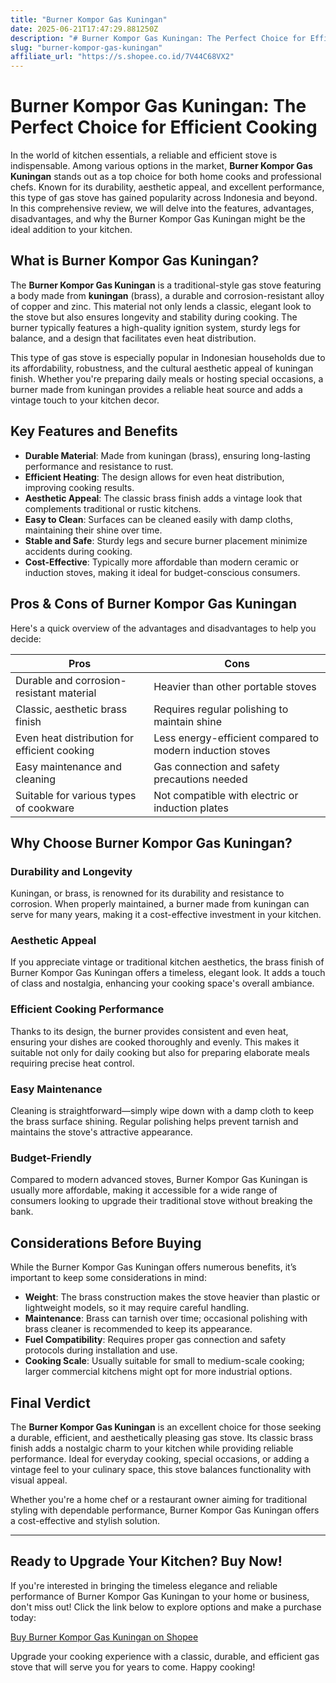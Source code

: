 ```yaml
---
title: "Burner Kompor Gas Kuningan"
date: 2025-06-21T17:47:29.881250Z
description: "# Burner Kompor Gas Kuningan: The Perfect Choice for Efficient Cooking..."
slug: "burner-kompor-gas-kuningan"
affiliate_url: "https://s.shopee.co.id/7V44C68VX2"
---
```

# Burner Kompor Gas Kuningan: The Perfect Choice for Efficient Cooking

In the world of kitchen essentials, a reliable and efficient stove is indispensable. Among various options in the market, **Burner Kompor Gas Kuningan** stands out as a top choice for both home cooks and professional chefs. Known for its durability, aesthetic appeal, and excellent performance, this type of gas stove has gained popularity across Indonesia and beyond. In this comprehensive review, we will delve into the features, advantages, disadvantages, and why the Burner Kompor Gas Kuningan might be the ideal addition to your kitchen.

## What is Burner Kompor Gas Kuningan?

The **Burner Kompor Gas Kuningan** is a traditional-style gas stove featuring a body made from **kuningan** (brass), a durable and corrosion-resistant alloy of copper and zinc. This material not only lends a classic, elegant look to the stove but also ensures longevity and stability during cooking. The burner typically features a high-quality ignition system, sturdy legs for balance, and a design that facilitates even heat distribution.

This type of gas stove is especially popular in Indonesian households due to its affordability, robustness, and the cultural aesthetic appeal of kuningan finish. Whether you're preparing daily meals or hosting special occasions, a burner made from kuningan provides a reliable heat source and adds a vintage touch to your kitchen decor.

## Key Features and Benefits

- **Durable Material**: Made from kuningan (brass), ensuring long-lasting performance and resistance to rust.
- **Efficient Heating**: The design allows for even heat distribution, improving cooking results.
- **Aesthetic Appeal**: The classic brass finish adds a vintage look that complements traditional or rustic kitchens.
- **Easy to Clean**: Surfaces can be cleaned easily with damp cloths, maintaining their shine over time.
- **Stable and Safe**: Sturdy legs and secure burner placement minimize accidents during cooking.
- **Cost-Effective**: Typically more affordable than modern ceramic or induction stoves, making it ideal for budget-conscious consumers.

## Pros & Cons of Burner Kompor Gas Kuningan

Here's a quick overview of the advantages and disadvantages to help you decide:

| **Pros**                                      | **Cons**                                    |
|----------------------------------------------|--------------------------------------------|
| Durable and corrosion-resistant material   | Heavier than other portable stoves       |
| Classic, aesthetic brass finish             | Requires regular polishing to maintain shine |
| Even heat distribution for efficient cooking | Less energy-efficient compared to modern induction stoves |
| Easy maintenance and cleaning               | Gas connection and safety precautions needed |
| Suitable for various types of cookware      | Not compatible with electric or induction plates |

## Why Choose Burner Kompor Gas Kuningan?

### Durability and Longevity

Kuningan, or brass, is renowned for its durability and resistance to corrosion. When properly maintained, a burner made from kuningan can serve for many years, making it a cost-effective investment in your kitchen.

### Aesthetic Appeal

If you appreciate vintage or traditional kitchen aesthetics, the brass finish of Burner Kompor Gas Kuningan offers a timeless, elegant look. It adds a touch of class and nostalgia, enhancing your cooking space's overall ambiance.

### Efficient Cooking Performance

Thanks to its design, the burner provides consistent and even heat, ensuring your dishes are cooked thoroughly and evenly. This makes it suitable not only for daily cooking but also for preparing elaborate meals requiring precise heat control.

### Easy Maintenance

Cleaning is straightforward—simply wipe down with a damp cloth to keep the brass surface shining. Regular polishing helps prevent tarnish and maintains the stove's attractive appearance.

### Budget-Friendly

Compared to modern advanced stoves, Burner Kompor Gas Kuningan is usually more affordable, making it accessible for a wide range of consumers looking to upgrade their traditional stove without breaking the bank.

## Considerations Before Buying

While the Burner Kompor Gas Kuningan offers numerous benefits, it’s important to keep some considerations in mind:

- **Weight**: The brass construction makes the stove heavier than plastic or lightweight models, so it may require careful handling.
- **Maintenance**: Brass can tarnish over time; occasional polishing with brass cleaner is recommended to keep its appearance.
- **Fuel Compatibility**: Requires proper gas connection and safety protocols during installation and use.
- **Cooking Scale**: Usually suitable for small to medium-scale cooking; larger commercial kitchens might opt for more industrial options.

## Final Verdict

The **Burner Kompor Gas Kuningan** is an excellent choice for those seeking a durable, efficient, and aesthetically pleasing gas stove. Its classic brass finish adds a nostalgic charm to your kitchen while providing reliable performance. Ideal for everyday cooking, special occasions, or adding a vintage feel to your culinary space, this stove balances functionality with visual appeal.

Whether you're a home chef or a restaurant owner aiming for traditional styling with dependable performance, Burner Kompor Gas Kuningan offers a cost-effective and stylish solution.

---

## Ready to Upgrade Your Kitchen? Buy Now!

If you're interested in bringing the timeless elegance and reliable performance of Burner Kompor Gas Kuningan to your home or business, don't miss out! Click the link below to explore options and make a purchase today:

[Buy Burner Kompor Gas Kuningan on Shopee](https://s.shopee.co.id/7V44C68VX2)

Upgrade your cooking experience with a classic, durable, and efficient gas stove that will serve you for years to come. Happy cooking!